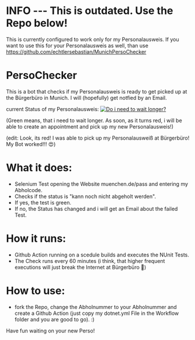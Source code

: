 
# INFO --- This is outdated. Use the Repo below!
This is currently configured to work only for my Personalausweis. If you want to use this for your Personalausweis as well, than use https://github.com/echtlersebastian/MunichPersoChecker

# PersoChecker 
This is a bot that checks if my Personalausweis is ready to get picked up at the Bürgerbüro in Munich. I will (hopefully) get notfied by an Email.

current Status of my Personalausweis:
[![Do i need to wait longer?](https://github.com/echtlersebastian/PersoChecker/actions/workflows/dotnet.yml/badge.svg)](https://github.com/echtlersebastian/PersoChecker/actions/workflows/dotnet.yml)

(Green means, that i need to wait longer. As soon, as it turns red, i will be able to create an appointment and pick up my new Personalausweis!) 

(edit: Look, its red! I was able to pick up my Personalausweiß at Bürgerbüro! My Bot worked!!! 😍)

# What it does:
 - Selenium Test opening the Website muenchen.de/pass and entering my Abholcode.
 - Checks if the status is "kann noch nicht abgeholt werden". 
 - If yes, the test is green. 
 - If no, the Status has changed and i will get an Email about the failed Test.
 
# How it runs:
 - Github Action running on a scedule builds and executes the NUnit Tests. 
 - The Check runs every 60 minutes (i think, that higher frequent executions will just break the Internet at Bürgerbüro 🤡)
 
# How to use:
 - fork the Repo, change the Abholnummer to your Abholnummer and create a Github Action (just copy my dotnet.yml File in the Workflow folder and you are good to go). :)
 
 Have fun waiting on your new Perso!
